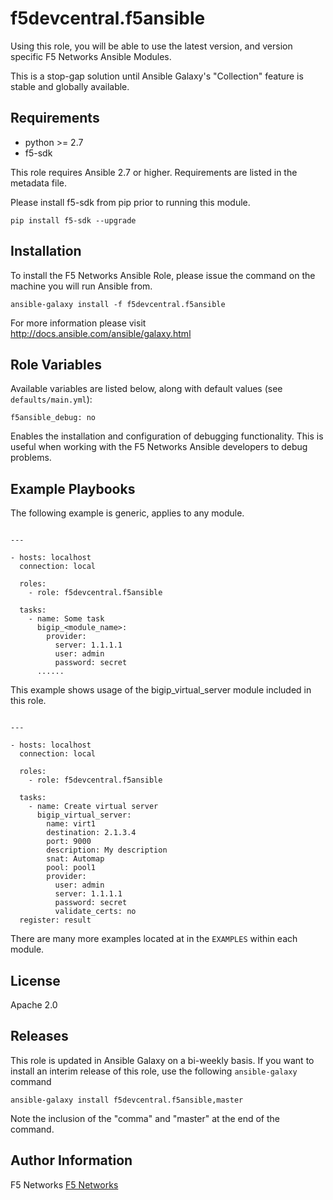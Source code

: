 # f5devcentral.f5ansible

Using this role, you will be able to use the latest version, and version specific F5 Networks
Ansible Modules.

This is a stop-gap solution until Ansible Galaxy's "Collection" feature is stable and globally
available.

## Requirements

 - python >= 2.7
 - f5-sdk

This role requires Ansible 2.7 or higher. Requirements are listed in the metadata file.

Please install f5-sdk from pip prior to running this module.

```
pip install f5-sdk --upgrade
```

## Installation

To install the F5 Networks Ansible Role, please issue the command on the machine you will
run Ansible from.

```
ansible-galaxy install -f f5devcentral.f5ansible
```

For more information please visit http://docs.ansible.com/ansible/galaxy.html

## Role Variables

Available variables are listed below, along with default values (see `defaults/main.yml`):

    f5ansible_debug: no

Enables the installation and configuration of debugging functionality. This is useful when
working with the F5 Networks Ansible developers to debug problems.

## Example Playbooks

The following example is generic, applies to any module.

```

---

- hosts: localhost
  connection: local

  roles:
    - role: f5devcentral.f5ansible

  tasks:
    - name: Some task
      bigip_<module_name>:
        provider:
          server: 1.1.1.1
          user: admin
          password: secret
      ......
```

This example shows usage of the bigip_virtual_server module included in this role.

```

---

- hosts: localhost
  connection: local

  roles:
    - role: f5devcentral.f5ansible

  tasks:
    - name: Create virtual server
      bigip_virtual_server:
        name: virt1
        destination: 2.1.3.4
        port: 9000
        description: My description
        snat: Automap
        pool: pool1
        provider:
          user: admin
          server: 1.1.1.1
          password: secret
          validate_certs: no
  register: result
```

There are many more examples located at in the ``EXAMPLES`` within each module.

## License

Apache 2.0

## Releases

This role is updated in Ansible Galaxy on a bi-weekly basis. If you want to install
an interim release of this role, use the following ``ansible-galaxy`` command

    ansible-galaxy install f5devcentral.f5ansible,master

Note the inclusion of the "comma" and "master" at the end of the command. 

## Author Information

F5 Networks
[F5 Networks](http://www.f5.com)
